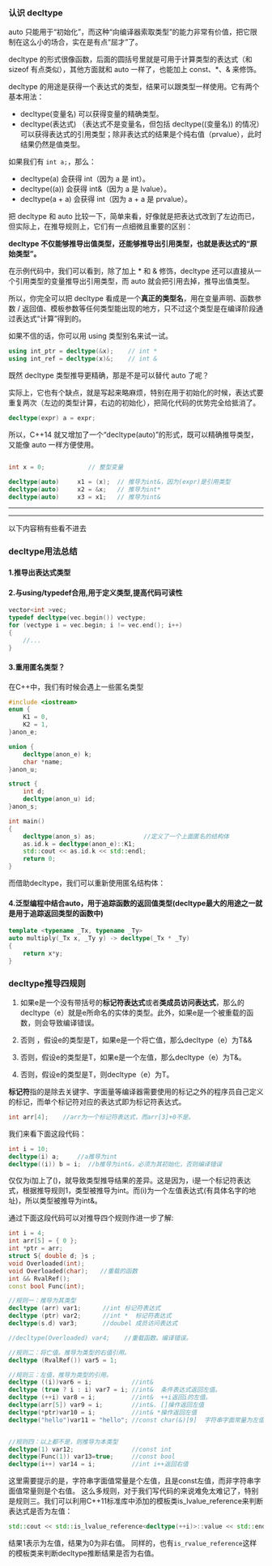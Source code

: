 ### 认识 decltype

auto 只能用于“初始化”，而这种“向编译器索取类型”的能力非常有价值，把它限制在这么小的场合，实在是有点“屈才”了。

decltype 的形式很像函数，后面的圆括号里就是可用于计算类型的表达式（和 sizeof 有点类似），其他方面就和 auto 一样了，也能加上 const、*、& 来修饰。

decltype 的用途是获得一个表达式的类型，结果可以跟类型一样使用。它有两个基本用法：

* decltype(变量名) 可以获得变量的精确类型。
* decltype(表达式) （表达式不是变量名，但包括 decltype((变量名)) 的情况）可以获得表达式的引用类型；除非表达式的结果是个纯右值（prvalue），此时结果仍然是值类型。

如果我们有 `int a;`，那么：

* decltype(a) 会获得 int（因为 a 是 int）。
* decltype((a)) 会获得 int&（因为 a 是 lvalue）。
* decltype(a + a) 会获得 int（因为 a + a 是 prvalue）。



把 decltype 和 auto 比较一下，简单来看，好像就是把表达式改到了左边而已，但实际上，在推导规则上，它们有一点细微且重要的区别：

**decltype 不仅能够推导出值类型，还能够推导出引用类型，也就是表达式的“原始类型”。**

在示例代码中，我们可以看到，除了加上 * 和 & 修饰，decltype 还可以直接从一个引用类型的变量推导出引用类型，而 auto 就会把引用去掉，推导出值类型。

所以，你完全可以把 decltype 看成是一个**真正的类型名**，用在变量声明、函数参数 / 返回值、模板参数等任何类型能出现的地方，只不过这个类型是在编译阶段通过表达式“计算”得到的。

如果不信的话，你可以用 using 类型别名来试一试。

```c++
using int_ptr = decltype(&x);    // int *
using int_ref = decltype(x)&;    // int &
```

既然 decltype 类型推导更精确，那是不是可以替代 auto 了呢？

实际上，它也有个缺点，就是写起来略麻烦，特别在用于初始化的时候，表达式要重复两次（左边的类型计算，右边的初始化），把简化代码的优势完全给抵消了。

```c++
decltype(expr) a = expr;
```

所以，C++14 就又增加了一个“decltype(auto)”的形式，既可以精确推导类型，又能像 auto 一样方便使用。

```c++

int x = 0;            // 整型变量

decltype(auto)     x1 = (x);  // 推导为int&，因为(expr)是引用类型
decltype(auto)     x2 = &x;   // 推导为int*
decltype(auto)     x3 = x1;   // 推导为int&
```

---

---

以下内容稍有些看不进去

### decltype用法总结

#### 1.推导出表达式类型

#### 2.与using/typedef合用,用于定义类型,提高代码可读性

```c++
vector<int >vec;
typedef decltype(vec.begin()) vectype;
for (vectype i = vec.begin; i != vec.end(); i++)
{
    //...
}
```

#### 3.重用匿名类型？

在C++中，我们有时候会遇上一些匿名类型

```c++
#include <iostream>
enum {
    K1 = 0,
    K2 = 1,
}anon_e;

union {
    decltype(anon_e) k;
    char *name;
}anon_u;

struct {
    int d;
    decltype(anon_u) id;
}anon_s;

int main()
{
    decltype(anon_s) as;　　　　　　　　//定义了一个上面匿名的结构体
    as.id.k = decltype(anon_e)::K1;
    std::cout << as.id.k << std::endl;
    return 0;
}
```


而借助decltype，我们可以重新使用匿名结构体：

#### 4.泛型编程中结合auto，用于追踪函数的返回值类型(decltype最大的用途之一就是用于追踪返回类型的函数中)


```c++
template <typename _Tx, typename _Ty>
auto multiply(_Tx x, _Ty y) -> decltype(_Tx * _Ty)
{
    return x*y;
}
```





### decltype推导四规则

1. 如果e是一个没有带括号的**标记符表达式**或者**类成员访问表达式**，那么的decltype（e）就是e所命名的实体的类型。此外，如果e是一个被重载的函数，则会导致编译错误。

2. 否则 ，假设e的类型是T，如果e是一个将亡值，那么decltype（e）为T&&

3. 否则，假设e的类型是T，如果e是一个左值，那么decltype（e）为T&。

4. 否则，假设e的类型是T，则decltype（e）为T。

**标记符**指的是除去关键字、字面量等编译器需要使用的标记之外的程序员自己定义的标记，而单个标记符对应的表达式即为标记符表达式。


```c++
int arr[4];    //arr为一个标记符表达式，而arr[3]+0不是。
```

我们来看下面这段代码：


```c++
int i = 10;
decltype(i) a;     //a推导为int
decltype((i)) b = i;  //b推导为int&，必须为其初始化，否则编译错误
```

仅仅为i加上了()，就导致类型推导结果的差异。这是因为，i是一个标记符表达式，根据推导规则1，类型被推导为int。而(i)为一个左值表达式(有具体名字的地址)，所以类型被推导为int&。

通过下面这段代码可以对推导四个规则作进一步了解:



```c++
int i = 4;
int arr[5] = { 0 };
int *ptr = arr;
struct S{ double d; }s ;
void Overloaded(int);
void Overloaded(char);　　//重载的函数
int && RvalRef();
const bool Func(int);

//规则一：推导为其类型
decltype (arr) var1;      //int 标记符表达式
decltype (ptr) var2;      //int *  标记符表达式
decltype(s.d) var3;       //doubel 成员访问表达式

//decltype(Overloaded) var4;    //重载函数。编译错误。

//规则二：将亡值。推导为类型的右值引用。
decltype (RvalRef()) var5 = 1;

//规则三：左值，推导为类型的引用。
decltype ((i))var6 = i;           //int&
decltype (true ? i : i) var7 = i; //int&  条件表达式返回左值。
decltype (++i) var8 = i;          //int&  ++i返回i的左值。
decltype(arr[5]) var9 = i;        //int&. []操作返回左值
decltype(*ptr)var10 = i;          //int& *操作返回左值
decltype("hello")var11 = "hello"; //const char(&)[9]  字符串字面常量为左值，且为const左值。


//规则四：以上都不是，则推导为本类型
decltype(1) var12;                //const int
decltype(Func(1)) var13=true;     //const bool
decltype(i++) var14 = i;          //int i++返回右值
```

这里需要提示的是，字符串字面值常量是个左值，且是const左值，而非字符串字面值常量则是个右值。
这么多规则，对于我们写代码的来说难免太难记了，特别是规则三。我们可以利用C++11标准库中添加的模板类is_lvalue_reference来判断表达式是否为左值：


```c++
std::cout << std::is_lvalue_reference<decltype(++i)>::value << std::endl;
```

结果1表示为左值，结果为0为非右值。
同样的，也有`is_rvalue_reference`这样的模板类来判断decltype推断结果是否为右值。

